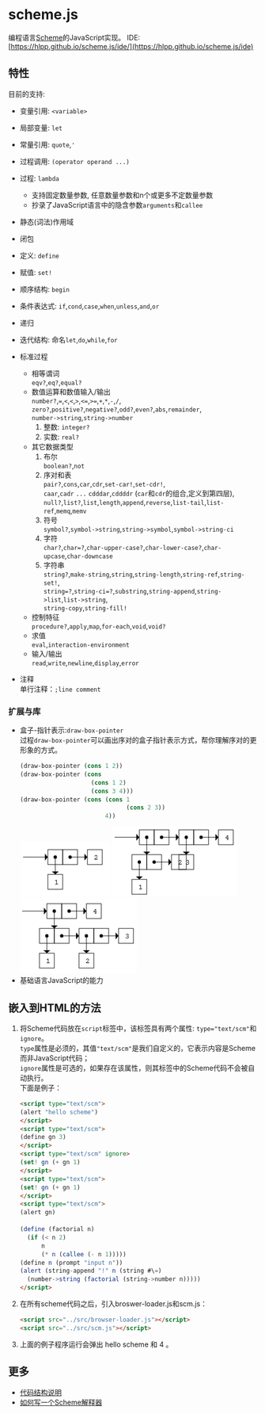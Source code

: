 ﻿# scheme.js

编程语言[Scheme](https://en.wikipedia.org/wiki/Scheme_(programming_language))的JavaScript实现。  
IDE: [https://hlpp.github.io/scheme.js/ide/](https://hlpp.github.io/scheme.js/ide)


## 特性
目前的支持:
* 变量引用: `<variable>`
* 局部变量: `let`
* 常量引用: `quote`,`'`  
* 过程调用: `(operator operand ...)`
* 过程: `lambda`  
  + 支持固定数量参数, 任意数量参数和n个或更多不定数量参数  
  + 抄录了JavaScript语言中的隐含参数`arguments`和`callee`
* 静态(词法)作用域
* 闭包
* 定义: `define`
* 赋值: `set!`
* 顺序结构: `begin`
* 条件表达式: `if`,`cond`,`case`,`when`,`unless`,`and`,`or`
* 递归
* 迭代结构: 命名`let`,`do`,`while`,`for`
* 标准过程
    + 相等谓词  
        `eqv?`,`eq?`,`equal?`
    + 数值运算和数值输入/输出  
        `number?`,`=`,`<`,`<`,`>`,`<=`,`>=`,`+`,`*`,`-`,`/`,
        `zero?`,`positive?`,`negative?`,`odd?`,`even?`,`abs`,`remainder`,  
        `number->string`,`string->number`
       1. 整数: `integer?`
       2. 实数: `real?`
    + 其它数据类型  
       1. 布尔  
        `boolean?`,`not`
       2. 序对和表  
        `pair?`,`cons`,`car`,`cdr`,`set-car!`,`set-cdr!`,  
        `caar`,`cadr` `...` `cdddar`,`cddddr` (`car`和`cdr`的组合,定义到第四层),  
        `null?`,`list?`,`list`,`length`,`append`,`reverse`,`list-tail`,`list-ref`,`memq`,`memv`
       3. 符号  
        `symbol?`,`symbol->string`,`string->symbol`,`symbol->string-ci`
       4. 字符  
        `char?`,`char=?`,`char-upper-case?`,`char-lower-case?`,`char-upcase`,`char-downcase`
       5. 字符串  
        `string?`,`make-string`,`string`,`string-length`,`string-ref`,`string-set!`,  
        `string=?`,`string-ci=?`,`substring`,`string-append`,`string->list`,`list->string`,  
        `string-copy`,`string-fill!`
    + 控制特征  
        `procedure?`,`apply`,`map`,`for-each`,`void`,`void?`
    + 求值  
        `eval`,`interaction-environment`
    + 输入/输出  
        `read`,`write`,`newline`,`display`,`error`
 
* 注释  
  单行注释：`;line comment`
### 扩展与库
* 盒子-指针表示:`draw-box-pointer`  
  过程`draw-box-pointer`可以画出序对的盒子指针表示方式，帮你理解序对的更形象的方式。  
  ```scheme
  (draw-box-pointer (cons 1 2))
  (draw-box-pointer (cons
                      (cons 1 2)
                      (cons 3 4)))
  (draw-box-pointer (cons (cons 1
                                (cons 2 3))
                          4))
   ```
  ![(cons 1 2)](docs/images/bp1.png)
  ![(cons (cons 1 2) (cons 3 4))](docs/images/bp2.png)
  ![(cons (cons 1(cons 2 3)) 4)](docs/images/bp3.png)
* 基础语言JavaScript的能力


## 嵌入到HTML的方法
 1. 将Scheme代码放在`script`标签中，该标签具有两个属性: `type="text/scm"`和`ignore`。  
  `type`属性是必须的，其值`"text/scm"`是我们自定义的，它表示内容是Scheme而非JavaScript代码；  
  `ignore`属性是可选的，如果存在该属性，则其标签中的Scheme代码不会被自动执行。  
  下面是例子：
    ```html
    <script type="text/scm">
    (alert "hello scheme")
    </script>
    <script type="text/scm">
    (define gn 3)
    </script>
    <script type="text/scm" ignore>
    (set! gn (+ gn 1)
    </script>
    <script type="text/scm">
    (set! gn (+ gn 1)
    </script>
    <script type="text/scm">
    (alert gn)
    
    (define (factorial n)
      (if (< n 2)
          n
          (* n (callee (- n 1)))))
    (define n (prompt "input n"))
    (alert (string-append "!" n (string #\=)
      (number->string (factorial (string->number n)))))
    </script>
    ```

 2. 在所有scheme代码之后，引入broswer-loader.js和scm.js：
    ```html
    <script src="../src/browser-loader.js"></script>
    <script src="../src/scm.js"></script>
    ```

 3. 上面的例子程序运行会弹出 hello scheme 和 4 。

## 更多
- [代码结构说明](docs/code_struct.md)
- [如何写一个Scheme解释器](docs/how_to_write_an_interpreter.md)
   